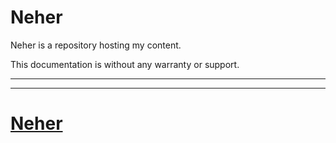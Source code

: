 # Neher

Neher is a repository hosting my content.

This documentation is without any warranty or support.

-----
-----

# [Neher](https://neher-igel.github.io/Neher)